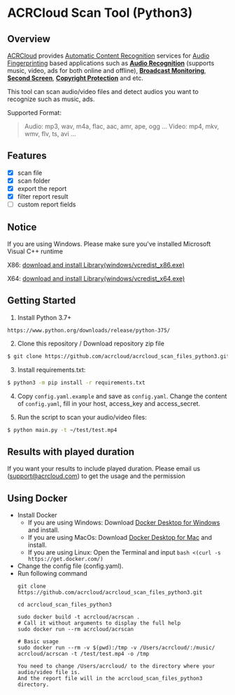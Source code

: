 # ACRCloud Scan Tool (Python3)

## Overview
  [ACRCloud](https://www.acrcloud.com/) provides [Automatic Content Recognition](https://www.acrcloud.com/docs/introduction/automatic-content-recognition/) services for [Audio Fingerprinting](https://www.acrcloud.com/docs/introduction/audio-fingerprinting/) based applications such as **[Audio Recognition](https://www.acrcloud.com/music-recognition)** (supports music, video, ads for both online and offline), **[Broadcast Monitoring](https://www.acrcloud.com/broadcast-monitoring)**, **[Second Screen](https://www.acrcloud.com/second-screen-synchronization)**, **[Copyright Protection](https://www.acrcloud.com/copyright-protection-de-duplication)** and etc.<br>
  
  This tool can scan audio/video files and detect audios you want to recognize such as music, ads.

Supported Format:
  
> Audio: mp3, wav, m4a, flac, aac, amr, ape, ogg ...
> Video: mp4, mkv, wmv, flv, ts, avi ...

## Features
-   [x] scan file
-   [x] scan folder
-   [x] export the report
-   [x] filter report result
-   [ ] custom report fields

## Notice

If you are using Windows. Please make sure you've installed Microsoft Visual C++ runtime

X86: [download and install Library(windows/vcredist_x86.exe)](https://www.microsoft.com/en-us/download/details.aspx?id=5555)
 
X64: [download and install Library(windows/vcredist_x64.exe)](https://www.microsoft.com/en-us/download/details.aspx?id=14632)
 

## Getting Started
1. Install Python 3.7+
```
https://www.python.org/downloads/release/python-375/
```

2. Clone this repository / Download repository zip file
```bash
$ git clone https://github.com/acrcloud/acrcloud_scan_files_python3.git
```

3. Install requirements.txt:
```bash
$ python3 -m pip install -r requirements.txt
```


4. Copy `config.yaml.example` and save as `config.yaml`. Change the content of `config.yaml`, fill in your host, access_key and access_secret.


5. Run the script to scan your audio/video files:
```bash
$ python main.py -t ~/test/test.mp4
```

## Results with played duration
If you want your results to include played duration. Please email us (support@acrcloud.com) to get the usage and the permission


## Using Docker
- Install Docker 
  - If you are using Windows: Download [Docker Desktop for Windows](https://download.docker.com/win/stable/Docker%20for%20Windows%20Installer.exe) and install.
  - If you are using MacOs: Download [Docker Desktop for Mac](https://download.docker.com/mac/stable/Docker.dmg) and install.
  - If you are using Linux: Open the Terminal and input `bash <(curl -s https://get.docker.com/)`
- Change the config file (config.yaml).
- Run following command 
  ```
  git clone https://github.com/acrcloud/acrcloud_scan_files_python3.git
  
  cd acrcloud_scan_files_python3
  
  sudo docker build -t acrcloud/acrscan .
  # Call it without arguments to display the full help
  sudo docker run --rm acrcloud/acrscan
  
  # Basic usage
  sudo docker run --rm -v $(pwd):/tmp -v /Users/acrcloud/:/music/ acrcloud/acrscan -t /test/test.mp4 -o /tmp
  
  You need to change /Users/acrcloud/ to the directory where your audio/video file is.
  And the report file will in the acrcloud_scan_files_python3 directory.
  
